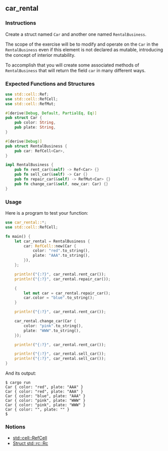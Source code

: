 ## car_rental

### Instructions

Create a struct named `Car` and another one named `RentalBusiness`.

The scope of the exercise will be to modify and operate on the `Car` in the `RentalBusiness` even if this element is not
declared as mutable, introducing the concept of interior mutability.

To accomplish that you will create some associated methods of `RentalBusiness` that will return the field `car` in many
different ways.

### Expected Functions and Structures

```rust
use std::cell::Ref;
use std::cell::RefCell;
use std::cell::RefMut;

#[derive(Debug, Default, PartialEq, Eq)]
pub struct Car {
    pub color: String,
    pub plate: String,
}

#[derive(Debug)]
pub struct RentalBusiness {
    pub car: RefCell<Car>,
}

impl RentalBusiness {
    pub fn rent_car(&self) -> Ref<Car> {}
    pub fn sell_car(&self) -> Car {}
    pub fn repair_car(&self) -> RefMut<Car> {}
    pub fn change_car(&self, new_car: Car) {}
}
```

### Usage

Here is a program to test your function:

```rust
use car_rental::*;
use std::cell::RefCell;

fn main() {
    let car_rental = RentalBusiness {
        car: RefCell::new(Car {
            color: "red".to_string(),
            plate: "AAA".to_string(),
        }),
    };

    println!("{:?}", car_rental.rent_car());
    println!("{:?}", car_rental.repair_car());

    {
        let mut car = car_rental.repair_car();
        car.color = "blue".to_string();
    }

    println!("{:?}", car_rental.rent_car());

    car_rental.change_car(Car {
        color: "pink".to_string(),
        plate: "WWW".to_string(),
    });

    println!("{:?}", car_rental.rent_car());

    println!("{:?}", car_rental.sell_car());
    println!("{:?}", car_rental.sell_car());
}
```

And its output:

```console
$ cargo run
Car { color: "red", plate: "AAA" }
Car { color: "red", plate: "AAA" }
Car { color: "blue", plate: "AAA" }
Car { color: "pink", plate: "WWW" }
Car { color: "pink", plate: "WWW" }
Car { color: "", plate: "" }
$
```

### Notions

- [std::cell::RefCell](https://doc.rust-lang.org/std/cell/struct.RefCell.html)
- [Struct std::rc::Rc](https://doc.rust-lang.org/std/rc/struct.Rc.html)

